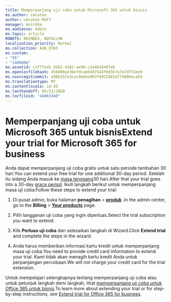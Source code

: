 ```yaml
---
title: Memperpanjang uji coba untuk Microsoft 365 untuk bisnis
ms.author: cmcatee
author: cmcatee-MSFT
manager: mnirkhe
ms.audience: Admin
ms.topic: article
ROBOTS: NOINDEX, NOFOLLOW
localization_priority: Normal
ms.collection: Adm_O365
ms.custom:
- "95"
- "1400006"
ms.assetid: c3fffed1-33b2-4382-ae99-c3a4816497e6
ms.openlocfilehash: 458806ee36efdcab64d7544f0d3b7a7e7d753ee9
ms.sourcegitcommit: a98b25fa3cac9ebba983f4932881d774880aca93
ms.translationtype: MT
ms.contentlocale: id-ID
ms.lasthandoff: 05/13/2020
ms.locfileid: "44063440"
---
```

# <a name="extend-your-trial-for-microsoft-365-for-business"></a><span data-ttu-id="cec44-102">Memperpanjang uji coba untuk Microsoft 365 untuk bisnis</span><span class="sxs-lookup"><span data-stu-id="cec44-102">Extend your trial for Microsoft 365 for business</span></span>

<span data-ttu-id="cec44-103">Anda dapat memperpanjang uji coba gratis untuk satu periode tambahan 30 hari.</span><span class="sxs-lookup"><span data-stu-id="cec44-103">You can extend your free trial for one additional 30-day period.</span></span> <span data-ttu-id="cec44-104">Setelah itu sidang Anda masuk ke [masa tenggang](https://docs.microsoft.com/alchemyinsights/grace-period-for-microsoft-365-free-trial)30 hari.</span><span class="sxs-lookup"><span data-stu-id="cec44-104">After that your trial goes into a 30-day [grace period](https://docs.microsoft.com/alchemyinsights/grace-period-for-microsoft-365-free-trial).</span></span> <span data-ttu-id="cec44-105">Ikuti langkah berikut untuk memperpanjang masa uji coba:</span><span class="sxs-lookup"><span data-stu-id="cec44-105">Follow these steps to extend your trial:</span></span>
  
1. <span data-ttu-id="cec44-106">Di pusat admin, buka halaman **penagihan** \> **[produk](https://go.microsoft.com/fwlink/p/?linkid=842054)** .</span><span class="sxs-lookup"><span data-stu-id="cec44-106">In the admin center, go to the **Billing** \> **[Your products](https://go.microsoft.com/fwlink/p/?linkid=842054)** page.</span></span>

2. <span data-ttu-id="cec44-107">Pilih langganan uji coba yang ingin diperluas.</span><span class="sxs-lookup"><span data-stu-id="cec44-107">Select the trial subscription you want to extend.</span></span>

3. <span data-ttu-id="cec44-108">Klik **Perluas uji coba** dan selesaikan langkah di Wizard.</span><span class="sxs-lookup"><span data-stu-id="cec44-108">Click **Extend trial** and complete the steps in the wizard.</span></span>

4. <span data-ttu-id="cec44-109">Anda harus memberikan informasi kartu kredit untuk memperpanjang masa uji coba.</span><span class="sxs-lookup"><span data-stu-id="cec44-109">You need to provide credit card information to extend your trial.</span></span> <span data-ttu-id="cec44-110">Kami tidak akan menagih kartu kredit Anda untuk perpanjangan percobaan.</span><span class="sxs-lookup"><span data-stu-id="cec44-110">We will not charge your credit card for the trial extension.</span></span>

<span data-ttu-id="cec44-111">Untuk mempelajari selengkapnya tentang memperpanjang uji coba atau untuk petunjuk langkah demi langkah, lihat [memperpanjang uji coba untuk Office 365 untuk bisnis](https://docs.microsoft.com/microsoft-365/commerce/extend-your-trial).</span><span class="sxs-lookup"><span data-stu-id="cec44-111">To learn more about extending your trial or for step-by-step instructions, see [Extend trial for Office 365 for business](https://docs.microsoft.com/microsoft-365/commerce/extend-your-trial).</span></span>
